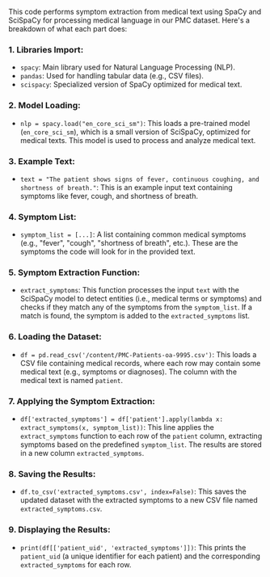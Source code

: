 This code performs symptom extraction from medical text using SpaCy and SciSpaCy for processing medical language in our PMC dataset. Here's a breakdown of what each part does:

### 1. **Libraries Import**:
   - `spacy`: Main library used for Natural Language Processing (NLP).
   - `pandas`: Used for handling tabular data (e.g., CSV files).
   - `scispacy`: Specialized version of SpaCy optimized for medical text.

### 2. **Model Loading**:
   - `nlp = spacy.load("en_core_sci_sm")`: This loads a pre-trained model (`en_core_sci_sm`), which is a small version of SciSpaCy, optimized for medical texts. This model is used to process and analyze medical text.

### 3. **Example Text**:
   - `text = "The patient shows signs of fever, continuous coughing, and shortness of breath."`: This is an example input text containing symptoms like fever, cough, and shortness of breath.

### 4. **Symptom List**:
   - `symptom_list = [...]`: A list containing common medical symptoms (e.g., "fever", "cough", "shortness of breath", etc.). These are the symptoms the code will look for in the provided text.

### 5. **Symptom Extraction Function**:
   - `extract_symptoms`: This function processes the input `text` with the SciSpaCy model to detect entities (i.e., medical terms or symptoms) and checks if they match any of the symptoms from the `symptom_list`. If a match is found, the symptom is added to the `extracted_symptoms` list.

### 6. **Loading the Dataset**:
   - `df = pd.read_csv('/content/PMC-Patients-oa-9995.csv')`: This loads a CSV file containing medical records, where each row may contain some medical text (e.g., symptoms or diagnoses). The column with the medical text is named `patient`.

### 7. **Applying the Symptom Extraction**:
   - `df['extracted_symptoms'] = df['patient'].apply(lambda x: extract_symptoms(x, symptom_list))`: This line applies the `extract_symptoms` function to each row of the `patient` column, extracting symptoms based on the predefined `symptom_list`. The results are stored in a new column `extracted_symptoms`.

### 8. **Saving the Results**:
   - `df.to_csv('extracted_symptoms.csv', index=False)`: This saves the updated dataset with the extracted symptoms to a new CSV file named `extracted_symptoms.csv`.

### 9. **Displaying the Results**:
   - `print(df[['patient_uid', 'extracted_symptoms']])`: This prints the `patient_uid` (a unique identifier for each patient) and the corresponding `extracted_symptoms` for each row.
